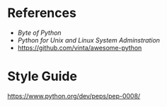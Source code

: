 # References

- *Byte of Python*
- *Python for Unix and Linux System Adminstration*
- https://github.com/vinta/awesome-python

# Style Guide

https://www.python.org/dev/peps/pep-0008/
